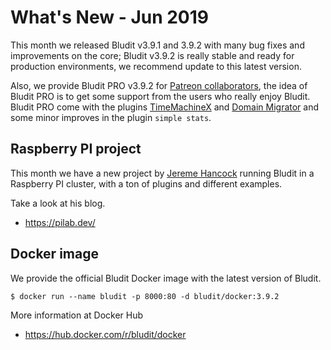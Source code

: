 # What's New - Jun 2019
<!-- date: 2019-06-26 08:00:00 -->

This month we released Bludit v3.9.1 and 3.9.2 with many bug fixes and improvements on the core; Bludit v3.9.2 is really stable and ready for production environments, we recommend update to this latest version.

Also, we provide Bludit PRO v3.9.2 for [Patreon collaborators](https://www.patreon.com/bludit), the idea of Bludit PRO is to get some support from the users who really enjoy Bludit. Bludit PRO come with the plugins [TimeMachineX](https://plugins.bludit.com/plugin/timemachine-x) and [Domain Migrator](https://plugins.bludit.com/plugin/domain-migrator) and some minor improves in the plugin `simple stats`.

## Raspberry PI project
This month we have a new project by [Jereme Hancock](https://jereme.dev) running Bludit in a Raspberry PI cluster, with a ton of plugins and different examples.

Take a look at his blog.
- https://pilab.dev/

## Docker image
We provide the official Bludit Docker image with the latest version of Bludit.

```
$ docker run --name bludit -p 8000:80 -d bludit/docker:3.9.2
```

More information at Docker Hub
- https://hub.docker.com/r/bludit/docker